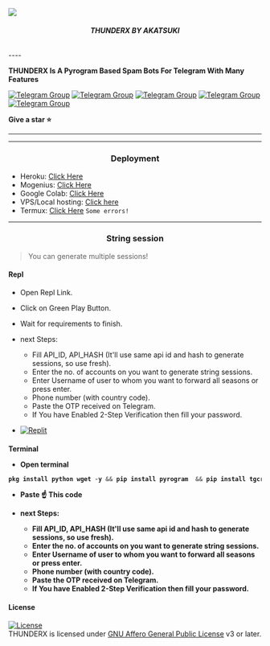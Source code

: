<p aling="center">
  <img src="https://telegra.ph/file/e7ea9ed17d03d56ca6346.jpg"
    </p>
  <h6 align="center">
    <b>THUNDERX BY AKATSUKI</b>
  </h6>
----

<b> THUNDERX Is A Pyrogram Based Spam Bots For Telegram With Many Features </b>



[![Telegram Group](https://img.shields.io/badge/Telegram-Group-white?&style=social&logo=telegram)](https://t.me/UNI_INDIA_0000)
[![Telegram Group](https://img.shields.io/badge/Telegram-Group-white?&style=social&logo=telegram)](https://t.me/FriendCastel)
[![Telegram Group](https://img.shields.io/badge/Telegram-Group-white?&style=social&logo=telegram)](https://t.me/free_fire_chat_group_official)
[![Telegram Group](https://img.shields.io/badge/Telegram-Group-white?&style=social&logo=telegram)](https://t.me/Romeo9019)
[![Telegram Group](https://img.shields.io/badge/Telegram-Group-white?&style=social&logo=telegram)](https://t.me/LegendBotSpam)

<b> Give a star ⭐</b>

----
----

<h3 align="center">Deployment</h3>

  - Heroku: [Click Here](https://github.com/RiZoeLX/SpamX/blob/main/resources/heroku.md)
  - Mogenius: [Click Here](https://youtu.be/6XIjTbumJYY)
  - Google Colab: [Click Here](https://youtu.be/sYgy4_8i7c8)
  - VPS/Local hosting: [Click here](https://github.com/RiZoeLX/SpamX/blob/main/resources/local.md)
  - Termux: [Click Here](https://github.com/RiZoeLX/SpamX/blob/main/resources/termux.md) `Some errors!`

----

<h3 align="center">String session</h3>

> You can generate multiple sessions!

<h4>Repl</h4>

  * Open Repl Link.
  * Click on Green Play Button.
  * Wait for requirements to finish.
  * next Steps:
    * Fill API_ID, API_HASH (It'll use same api id and hash to generate sessions, so use fresh).
    * Enter the no. of accounts on you want to generate string sessions.
    * Enter Username of user to whom you want to forward all seasons or press enter.
    * Phone number (with country code).
    * Paste the OTP received on Telegram.
    * If You have Enabled 2-Step Verification then fill your password.


  * [![Replit](https://img.shields.io/badge/SpamX-Run%20On%20ReplIT-black?style=for-the-badge&logo=replit)](https://replit.com/@RiZoeL/SpamX-Sessions?v=1)


<h4>Terminal</4>
<br>

  * Open terminal

   ```python
pkg install python wget -y && pip install pyrogram  && pip install tgcrypto&& wget https://raw.githubusercontent.com/RiZoeLX/SpamX/main/multisess.py && python3 multisess.py
   ```
  * Paste ☝️ This code

  * next Steps:
     * Fill API_ID, API_HASH (It'll use same api id and hash to generate sessions, so use fresh).
     * Enter the no. of accounts on you want to generate string sessions.
     * Enter Username of user to whom you want to forward all seasons or press enter.
     * Phone number (with country code).
     * Paste the OTP received on Telegram.
     * If You have Enabled 2-Step Verification then fill your password.

<h4> License </h4>

[![License](https://www.gnu.org/graphics/gplv3-or-later.png)](LICENSE)   
THUNDERX is licensed under [GNU Affero General Public License](https://www.gnu.org/licenses/gplv3-or-later.pngl) v3 or later.


